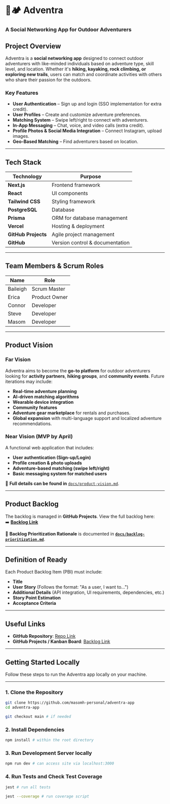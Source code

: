 # 🌲🏕️ Adventra

### **A Social Networking App for Outdoor Adventurers**

## **Project Overview**

Adventra is a **social networking app** designed to connect outdoor adventurers with like-minded individuals based on adventure type, skill level, and location. Whether it's **hiking, kayaking, rock climbing, or exploring new trails**, users can match and coordinate activities with others who share their passion for the outdoors.

### **Key Features**

- **User Authentication** – Sign up and login (SSO implementation for extra credit).
- **User Profiles** – Create and customize adventure preferences.
- **Matching System** – Swipe left/right to connect with adventurers.
- **In-App Messaging** – Chat, voice, and video calls (extra credit).
- **Profile Photos & Social Media Integration** – Connect Instagram, upload images.
- **Geo-Based Matching** – Find adventurers based on location.

---

## **Tech Stack**

| **Technology**      | **Purpose**                     |
| ------------------- | ------------------------------- |
| **Next.js**         | Frontend framework              |
| **React**           | UI components                   |
| **Tailwind CSS**    | Styling framework               |
| **PostgreSQL**      | Database                        |
| **Prisma**          | ORM for database management     |
| **Vercel**          | Hosting & deployment            |
| **GitHub Projects** | Agile project management        |
| **GitHub**          | Version control & documentation |

---

## **Team Members & Scrum Roles**

| **Name** | **Role**      |
| -------- | ------------- |
| Baileigh | Scrum Master  |
| Erica    | Product Owner |
| Connor   | Developer     |
| Steve    | Developer     |
| Masom    | Developer     |

---

## **Product Vision**

### **Far Vision**

Adventra aims to become the **go-to platform** for outdoor adventurers looking for **activity partners**, **hiking groups**, and **community events**. Future iterations may include:

- **Real-time adventure planning**
- **AI-driven matching algorithms**
- **Wearable device integration**
- **Community features**
- **Adventure gear marketplace** for rentals and purchases.
- **Global expansion** with multi-language support and localized adventure recommendations.

### **Near Vision (MVP by April)**

A functional web application that includes:

- **User authentication (Sign-up/Login)**
- **Profile creation & photo uploads**
- **Adventure-based matching (swipe left/right)**
- **Basic messaging system for matched users**

📄 **Full details can be found in** [`docs/product-vision.md`](_docs/product-vision.md).

---

## **Product Backlog**

The backlog is managed in **GitHub Projects**. View the full backlog here:  
➡️ **[Backlog Link](https://github.com/users/masomh-personal/projects/2)**

🔹 **Backlog Prioritization Rationale** is documented in **[`docs/backlog-prioritization.md`](_docs/backlog-prioritization.md)**.

---

## **Definition of Ready**

Each Product Backlog Item (PBI) must include:

- **Title**
- **User Story** (Follows the format: "As a user, I want to…")
- **Additional Details** (API integration, UI requirements, dependencies, etc.)
- **Story Point Estimation**
- **Acceptance Criteria** 
---

## **Useful Links**

- **GitHub Repository**: [Repo Link](https://github.com/masomh-personal/adventra-app)
- **GitHub Projects / Kanban Board**: [Backlog Link](https://github.com/users/masomh-personal/projects/2)

---

## Getting Started Locally

Follow these steps to run the Adventra app locally on your machine.

---

### 1. Clone the Repository
```bash
git clone https://github.com/masomh-personal/adventra-app
cd adventra-app

git checkout main # if needed
```

### 2. Install Dependencies
```bash
npm install # within the root directory
```

### 3. Run Development Server locally
```bash
npm run dev # can access site via localhost:3000
```

### 4. Run Tests and Check Test Coverage
```bash
jest # run all tests

jest --coverage # run coverage script
```